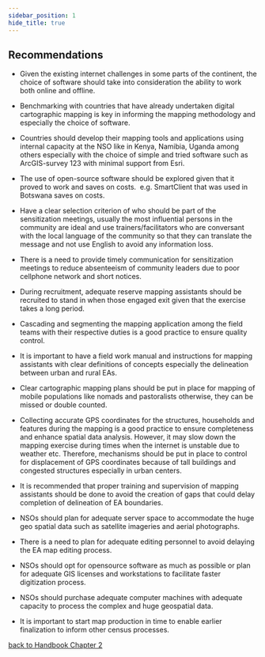 ```yaml
---
sidebar_position: 1
hide_title: true
---
```


## Recommendations

- Given the existing internet challenges in some parts of the continent, the choice of software should take into consideration the ability to work both online and offline.

- Benchmarking with countries that have already undertaken digital cartographic mapping is key in informing the mapping methodology and especially the choice of software.

- Countries should develop their mapping tools and applications using internal capacity at the NSO like in Kenya, Namibia, Uganda among others especially with the choice of simple and tried software such as ArcGIS-survey 123 with minimal support from Esri.

- The use of open-source software should be explored given that it proved to work and saves on costs.  e.g. SmartClient that was used in Botswana saves on costs.

- Have a clear selection criterion of who should be part of the sensitization meetings, usually the most influential persons in the community are ideal and use trainers/facilitators who are conversant with the local language of the community so that they can translate the message and not use English to avoid any information loss.

- There is a need to provide timely communication for sensitization meetings to reduce absenteeism of community leaders due to poor cellphone network and short notices.

- During recruitment, adequate reserve mapping assistants should be recruited to stand in when those engaged exit given that the exercise takes a long period.

- Cascading and segmenting the mapping application among the field teams with their respective duties is a good practice to ensure quality control.

- It is important to have a field work manual and instructions for mapping assistants with clear definitions of concepts especially the delineation between urban and rural EAs.

- Clear cartographic mapping plans should be put in place for mapping of mobile populations like nomads and pastoralists otherwise, they can be missed or double counted.

- Collecting accurate GPS coordinates for the structures, households and features during the mapping is a good practice to ensure completeness and enhance spatial data analysis. However, it may slow down the mapping exercise during times when the internet is unstable due to weather etc. Therefore, mechanisms should be put in place to control for displacement of GPS coordinates because of tall buildings and congested structures especially in urban centers.

- It is recommended that proper training and supervision of mapping assistants should be done to avoid the creation of gaps that could delay completion of delineation of EA boundaries.

- NSOs should plan for adequate server space to accommodate the huge geo spatial data such as satellite imageries and aerial photographs.

- There is a need to plan for adequate editing personnel to avoid delaying the EA map editing process.

- NSOs should opt for opensource software as much as possible or plan for adequate GIS licenses and workstations to facilitate faster digitization process.

- NSOs should purchase adequate computer machines with adequate capacity to process the complex and huge geospatial data.

- It is important to start map production in time to enable earlier finalization to inform other census processes.

[back to Handbook Chapter 2](/docs/experiences-lessons-2020/Chapter-02/Introduction)